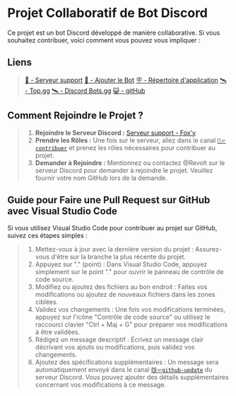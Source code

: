 # Projet Collaboratif de Bot Discord

Ce projet est un bot Discord développé de manière collaborative. Si vous souhaitez contribuer, voici comment vous pouvez vous impliquer :

## Liens
> [🦊 - Serveur support](https://discord.gg/C9CCc2VpZK)
> [🤖 - Ajouter le Bot](https://discord.com/oauth2/authorize?client_id=1035925300544016535&scope=bot+applications.commands&permissions=2113400319)
> [🪧 - Répertoire d'application](https://discord.com/application-directory/1035925300544016535)
> [🛰️ - Top.gg](https://top.gg/bot/1035925300544016535)
> [🛰️ - Discord Bots.gg](https://discord.bots.gg/bots/1035925300544016535)
> [😺 - gitHub](https://github.com/Fox-y-Production/Foxy-collaboratif)

## Comment Rejoindre le Projet ?
> 1. **Rejoindre le Serveur Discord :** [Serveur support - Fox'y]([lien_vers_serveur](https://discord.gg/C9CCc2VpZK))
> 2. **Prendre les Rôles :** Une fois sur le serveur, allez dans le canal [`📌〃contribuer`](https://discord.com/channels/1035589781163364502/1036198661102772314) et prenez les rôles nécessaires pour contribuer au projet.
> 3. **Demander à Rejoindre :** Mentionnez ou contactez @Revolt sur le serveur Discord pour demander à rejoindre le projet. Veuillez fournir votre nom GitHub lors de la demande.

## Guide pour Faire une Pull Request sur GitHub avec Visual Studio Code
Si vous utilisez Visual Studio Code pour contribuer au projet sur GitHub, suivez ces étapes simples :
> 1. Mettez-vous à jour avec la dernière version du projet : Assurez-vous d'être sur la branche la plus récente du projet.
> 2. Appuyez sur "." (point) : Dans Visual Studio Code, appuyez simplement sur le point "." pour ouvrir le panneau de contrôle de code source.
> 3. Modifiez ou ajoutez des fichiers au bon endroit : Faites vos modifications ou ajoutez de nouveaux fichiers dans les zones ciblées.
> 4. Validez vos changements : Une fois vos modifications terminées, appuyez sur l'icône "Contrôle de code source" ou utilisez le raccourci clavier "Ctrl + Maj + G" pour préparer vos modifications à être validées.
> 5. Rédigez un message descriptif : Écrivez un message clair décrivant vos ajouts ou modifications, puis validez vos changements.
> 6. Ajoutez des spécifications supplémentaires : Un message sera automatiquement envoyé dans le canal [`😼〃github-update`](https://discord.com/channels/1035589781163364502/1105552832016420894) du serveur Discord. Vous pouvez ajouter des détails supplémentaires concernant vos modifications à ce message.
